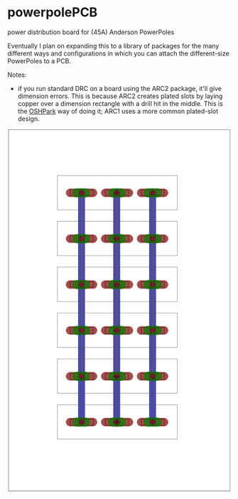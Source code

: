# powerpolePCB
power distribution board for (45A) Anderson PowerPoles

Eventually I plan on expanding this to a library of packages for the many different ways and configurations in which you can attach the different-size PowerPoles to a PCB.

Notes:
- if you run standard DRC on a board using the ARC2 package, it'll give dimension errors. This is because ARC2 creates plated slots by laying copper over a dimension rectangle with a drill hit in the middle. This is the [OSHPark](https://oshpark.com/) way of doing it; ARC1 uses a more common plated-slot design. 

![board](/img/board.png)
